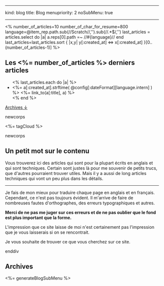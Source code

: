 ----- 
kind: blog
title: Blog
menupriority: 2
noSubMenu: true

-----

<% 
    number_of_articles=10
    number_of_char_for_resume=800
    language=@item_rep.path.sub(/\/Scratch\//,'').sub(/\/.*$/,'') 
    last_articles = articles.select do |a| 
            a.reps[0].path =~ /\/#{language}\// 
    end
    last_articles=last_articles.sort { |x,y| y[:created_at] <=> x[:created_at] }[0..(number_of_articles-1)]
%>

## Les <%= number_of_articles %> derniers articles

<ul>
<% last_articles.each do |a| %>
    <li>
        <span class="date"><%= a[:created_at].strftime( @config[:dateFormat][language.intern] ) %></span> <%= link_to(a[:title], a) %>
    </li>
<% end %>
</ul>

<a href="#archives">Archives &darr;</a>

newcorps

<div>
<%= tagCloud %>
</div>

newcorps

## Un petit mot sur le contenu



Vous trouverez ici des articles qui sont pour la plupart
écrits en anglais et qui sont techniques.
Certain sont justes là pour me souvenir de petits trucs, que
d'autres pourraient trouver utiles. Mais il y a aussi de
long articles techniques qui vont un peu plus dans les détails.


---

 Je fais de mon mieux pour traduire chaque page en anglais et en français.
Cependant, ce n'est pas toujours évident. 
Il m'arrive de faire de nombreuses fautes d'orthographes, des erreurs typographiques et autres. 



<strong> Merci de ne pas me juger sur ces erreurs et de ne pas oublier que le fond est plus important que la forme. </strong>

L'impression que ce site laisse de moi n'est certainement pas l'impression que je vous laisserais si on se rencontrait.


Je vous souhaite de trouver ce que vous cherchez sur ce site.

enddiv

## Archives

<%= generateBlogSubMenu %>
